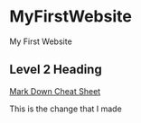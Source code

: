 # MyFirstWebsite
My First Website 

## Level 2 Heading

[Mark Down Cheat Sheet](https://www.markdownguide.org/cheat-sheet/)

This is the change that I made  